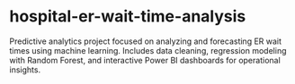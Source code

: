 # hospital-er-wait-time-analysis
Predictive analytics project focused on analyzing and forecasting ER wait times using machine learning. Includes data cleaning, regression modeling with Random Forest, and interactive Power BI dashboards for operational insights.
